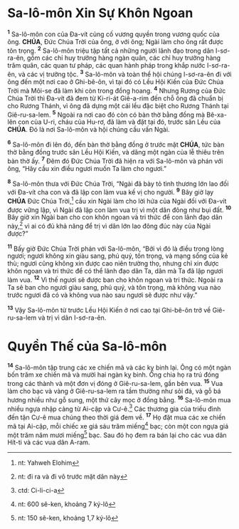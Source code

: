 # Sa-lô-môn Xin Sự Khôn Ngoan
<sup><b>1</b></sup> Sa-lô-môn con của Đa-vít củng cố vương quyền trong vương quốc của ông. **CHÚA**, Đức Chúa Trời của ông, ở với ông; Ngài làm cho ông rất được tôn trọng. <sup><b>2</b></sup> Sa-lô-môn triệu tập tất cả những người lãnh đạo trong dân I-sơ-ra-ên, gồm các chỉ huy trưởng hàng ngàn quân, các chỉ huy trưởng hàng trăm quân, các quan tư pháp, các quan hành pháp trong khắp nước I-sơ-ra-ên, và các vị trưởng tộc. <sup><b>3</b></sup> Sa-lô-môn và toàn thể hội chúng I-sơ-ra-ên đi với ông đến một nơi cao ở Ghi-bê-ôn, vì tại đó có Lều Hội Kiến của Đức Chúa Trời mà Môi-se đã làm khi còn trong đồng hoang. <sup><b>4</b></sup> Nhưng Rương của Đức Chúa Trời thì Đa-vít đã đem từ Ki-ri-át Giê-a-rim đến chỗ ông đã chuẩn bị cho Rương Thánh, vì ông đã dựng một cái lều đặc biệt cho Rương Thánh tại Giê-ru-sa-lem. <sup><b>5</b></sup> Ngoài ra nơi cao đó còn có bàn thờ bằng đồng mà Bê-xa-lên con của U-ri, cháu của Hu-rơ, đã làm và đặt tại đó, trước sân Lều của **CHÚA**. Đó là nơi Sa-lô-môn và hội chúng cầu vấn Ngài.

<sup><b>6</b></sup> Sa-lô-môn đi lên đó, đến bàn thờ bằng đồng ở trước mặt **CHÚA**, tức bàn thờ bằng đồng trước sân Lều Hội Kiến, và dâng một ngàn của lễ thiêu trên bàn thờ ấy. <sup><b>7</b></sup> Đêm đó Đức Chúa Trời đã hiện ra với Sa-lô-môn và phán với ông, “Hãy cầu xin điều ngươi muốn Ta làm cho ngươi.”

<sup><b>8</b></sup> Sa-lô-môn thưa với Đức Chúa Trời, “Ngài đã bày tỏ tình thương lớn lao đối với Đa-vít cha con và đã lập con làm vua kế vị cho người. <sup><b>9</b></sup> Bây giờ lạy **CHÚA** Đức Chúa Trời,[^1-c02e27e1-2e65-481e-a014-cc36852e4ecd] cầu xin Ngài làm cho lời hứa của Ngài đối với Đa-vít được vững lập, vì Ngài đã lập con làm vua trị vì một dân đông như bụi đất. <sup><b>10</b></sup> Bây giờ xin Ngài ban cho con khôn ngoan và tri thức để con lãnh đạo dân này,[^2-c02e27e1-2e65-481e-a014-cc36852e4ecd] vì ai có đủ khả năng để trị vì dân lớn lao đông đúc này của Ngài được?”

<sup><b>11</b></sup> Bấy giờ Đức Chúa Trời phán với Sa-lô-môn, “Bởi vì đó là điều trong lòng ngươi; ngươi không xin giàu sang, phú quý, tôn trọng, và mạng sống của kẻ thù; ngươi cũng không xin được cao niên trường thọ, nhưng chỉ xin được khôn ngoan và tri thức để có thể lãnh đạo dân Ta, dân mà Ta đã lập ngươi làm vua. <sup><b>12</b></sup> Vì thế ngươi sẽ được ban cho khôn ngoan và tri thức. Ngoài ra Ta sẽ ban cho ngươi giàu sang, phú quý, và tôn trọng, mà không vua nào trước ngươi đã có và không vua nào sau ngươi sẽ được như vậy.”

<sup><b>13</b></sup> Vậy Sa-lô-môn từ trước Lều Hội Kiến ở nơi cao tại Ghi-bê-ôn trở về Giê-ru-sa-lem và trị vì dân I-sơ-ra-ên.

# Quyền Thế của Sa-lô-môn
<sup><b>14</b></sup> Sa-lô-môn tập trung các xe chiến mã và các kỵ binh lại. Ông có một ngàn bốn trăm xe chiến mã và mười hai ngàn kỵ binh. Ông chia họ ra trú đóng trong các thành và một đơn vị đóng ở Giê-ru-sa-lem, gần bên vua. <sup><b>15</b></sup> Vua làm cho bạc và vàng ở Giê-ru-sa-lem ra tầm thường như sỏi đá, và gỗ bá hương nhiều như gỗ sung, một thứ cây mọc ở đồng bằng. <sup><b>16</b></sup> Sa-lô-môn mua nhiều ngựa nhập cảng từ Ai-cập và Cư-ê.[^3-c02e27e1-2e65-481e-a014-cc36852e4ecd] Các thương gia của triều đình đến tận Cư-ê mua chúng theo thời giá đem về. <sup><b>17</b></sup> Họ đặt mua các xe chiến mã tại Ai-cập, mỗi chiếc xe giá sáu trăm miếng[^4-c02e27e1-2e65-481e-a014-cc36852e4ecd] bạc; còn một con ngựa giá một trăm năm mươi miếng[^5-c02e27e1-2e65-481e-a014-cc36852e4ecd] bạc. Sau đó họ đem ra bán lại cho các vua dân Hít-ti và các vua dân A-ram.

[^1-c02e27e1-2e65-481e-a014-cc36852e4ecd]: nt: Yahweh Elohim
[^2-c02e27e1-2e65-481e-a014-cc36852e4ecd]: nt: đi ra và đi vô trước mặt dân này
[^3-c02e27e1-2e65-481e-a014-cc36852e4ecd]: ctd: Ci-li-ci-a
[^4-c02e27e1-2e65-481e-a014-cc36852e4ecd]: nt: 600 sê-ken, khoảng 7 ký-lô
[^5-c02e27e1-2e65-481e-a014-cc36852e4ecd]: nt: 150 sê-ken, khoảng 1,7 ký-lô